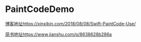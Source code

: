 # PaintCodeDemo

[博客地址](https://xinxibin.com/2018/08/08/Swift-PaintCode-Use/)https://xinxibin.com/2018/08/08/Swift-PaintCode-Use/

[简书地址](https://www.jianshu.com/p/8638628b286a)https://www.jianshu.com/p/8638628b286a

